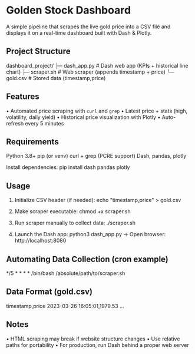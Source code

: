 # Golden Stock Dashboard

A simple pipeline that scrapes the live gold price into a CSV file and displays it on a real-time dashboard built with Dash & Plotly.

## Project Structure
dashboard_project/
├─ dash_app.py        # Dash web app (KPIs + historical line chart)
├─ scraper.sh         # Web scraper (appends timestamp + price)
└─ gold.csv           # Stored data (timestamp,price)

## Features
• Automated price scraping with `curl` and `grep`
• Latest price + stats (high, volatility, daily yield)
• Historical price visualization with Plotly
• Auto-refresh every 5 minutes

## Requirements
Python 3.8+
pip (or venv)
curl + grep (PCRE support)
Dash, pandas, plotly

Install dependencies:
pip install dash pandas plotly

## Usage
1. Initialize CSV header (if needed):
echo "timestamp,price" > gold.csv

2. Make scraper executable:
chmod +x scraper.sh

3. Run scraper manually to collect data:
./scraper.sh

4. Launch the Dash app:
python3 dash_app.py
→ Open browser: http://localhost:8080

## Automating Data Collection (cron example)
*/5 * * * * /bin/bash /absolute/path/to/scraper.sh

## Data Format (gold.csv)
timestamp,price
2023-03-26 16:05:01,1979.53
...

## Notes
• HTML scraping may break if website structure changes
• Use relative paths for portability
• For production, run Dash behind a proper web server
